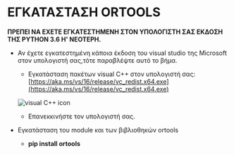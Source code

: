 # ΕΓΚΑΤΑΣΤΑΣΗ ORTOOLS

**ΠΡΕΠΕΙ ΝΑ ΕΧΕΤΕ ΕΓΚΑΤΕΣΤΗΜΕΝΗ ΣΤΟΝ ΥΠΟΛΟΓΙΣΤΗ ΣΑΣ ΕΚΔΟΣΗ ΤΗΣ PYTHON 3.6 H' ΝΕΟΤΕΡΗ.** 

* Αν έχετε εγκατεστημένη κάποια έκδοση του visual studio της Microsoft στον υπολογιστή σας,τότε παραβλέψτε αυτό το βήμα.
     
     - Εγκατάσταση πακέτων visual C++ στον υπολογιστή σας:[https://aka.ms/vs/16/release/vc_redist.x64.exe](https://aka.ms/vs/16/release/vc_redist.x64.exe)

    ![visual C++ icon](https://raw.githubusercontent.com/vasnastos/DITUOI_AGP_SUDOKU/main/RESOURCES/VisualC%2B%2B.png?token=APD2HAMNOWZ4SX3CMAZSIQTAXWUU6)


     - Επανεκκινήστε τον υπολογιστή σας.

* Εγκατάσταση τoυ module και των βιβλιοθηκών ortools
    
    - **pip install ortools**

